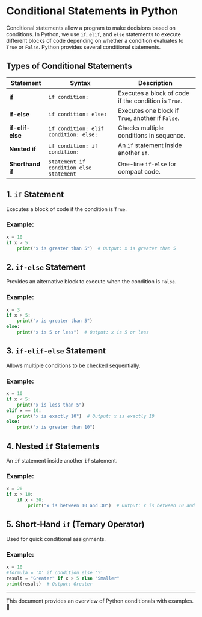# Conditional Statements in Python

Conditional statements allow a program to make decisions based on conditions. In Python, we use `if`, `elif`, and `else` statements to execute different blocks of code depending on whether a condition evaluates to `True` or `False`. Python provides several conditional statements.

## Types of Conditional Statements

| Statement   | Syntax | Description |
|------------|--------|-------------|
| **if** | `if condition:` | Executes a block of code if the condition is `True`. |
| **if-else** | `if condition: else:` | Executes one block if `True`, another if `False`. |
| **if-elif-else** | `if condition: elif condition: else:` | Checks multiple conditions in sequence. |
| **Nested if** | `if condition: if condition:` | An `if` statement inside another `if`. |
| **Shorthand if** | `statement if condition else statement` | One-line `if-else` for compact code. |


## 1. `if` Statement  
Executes a block of code if the condition is `True`.

### Example:
```python
x = 10
if x > 5:
    print("x is greater than 5")  # Output: x is greater than 5
```

## 2. `if-else` Statement  
Provides an alternative block to execute when the condition is `False`.

### Example:
```python
x = 3
if x > 5:
    print("x is greater than 5")
else:
    print("x is 5 or less")  # Output: x is 5 or less
```

## 3. `if-elif-else` Statement  
Allows multiple conditions to be checked sequentially.

### Example:
```python
x = 10
if x < 5:
    print("x is less than 5")
elif x == 10:
    print("x is exactly 10")  # Output: x is exactly 10
else:
    print("x is greater than 10")
```

## 4. Nested `if` Statements  
An `if` statement inside another `if` statement.

### Example:
```python
x = 20
if x > 10:
    if x < 30:
        print("x is between 10 and 30")  # Output: x is between 10 and 30
```

## 5. Short-Hand `if` (Ternary Operator)  
Used for quick conditional assignments.

### Example:
```python
x = 10
#formula = 'X' if condition else 'Y'
result = "Greater" if x > 5 else "Smaller"
print(result)  # Output: Greater
```

---
This document provides an overview of Python conditionals with examples. 🚀


